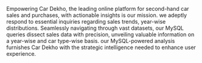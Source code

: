 Empowering Car Dekho, the leading online platform for second-hand car sales and purchases, with actionable insights is our mission.
we adeptly respond to essential inquiries regarding sales trends, year-wise distributions. Seamlessly navigating through vast datasets,
our MySQL queries dissect sales data with precision, unveiling valuable information on a year-wise and car type-wise basis.
our MySQL-powered analysis furnishes Car Dekho with the strategic intelligence needed to enhance user experience.
